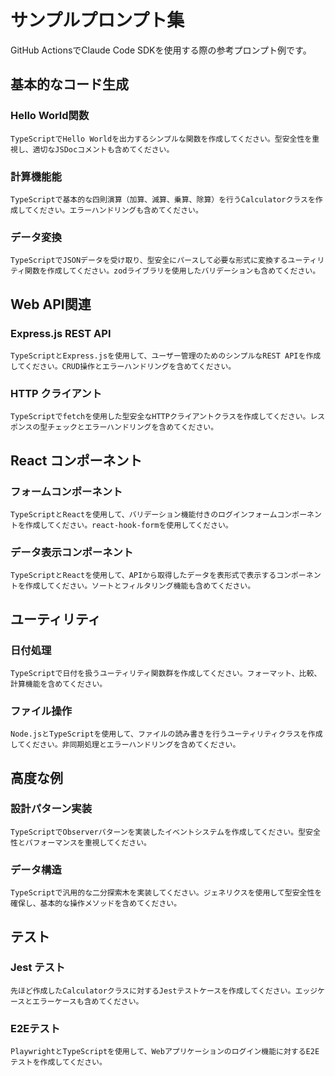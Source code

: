 # サンプルプロンプト集

GitHub ActionsでClaude Code SDKを使用する際の参考プロンプト例です。

## 基本的なコード生成

### Hello World関数
```
TypeScriptでHello Worldを出力するシンプルな関数を作成してください。型安全性を重視し、適切なJSDocコメントも含めてください。
```

### 計算機能能
```
TypeScriptで基本的な四則演算（加算、減算、乗算、除算）を行うCalculatorクラスを作成してください。エラーハンドリングも含めてください。
```

### データ変換
```
TypeScriptでJSONデータを受け取り、型安全にパースして必要な形式に変換するユーティリティ関数を作成してください。zodライブラリを使用したバリデーションも含めてください。
```

## Web API関連

### Express.js REST API
```
TypeScriptとExpress.jsを使用して、ユーザー管理のためのシンプルなREST APIを作成してください。CRUD操作とエラーハンドリングを含めてください。
```

### HTTP クライアント
```
TypeScriptでfetchを使用した型安全なHTTPクライアントクラスを作成してください。レスポンスの型チェックとエラーハンドリングを含めてください。
```

## React コンポーネント

### フォームコンポーネント
```
TypeScriptとReactを使用して、バリデーション機能付きのログインフォームコンポーネントを作成してください。react-hook-formを使用してください。
```

### データ表示コンポーネント
```
TypeScriptとReactを使用して、APIから取得したデータを表形式で表示するコンポーネントを作成してください。ソートとフィルタリング機能も含めてください。
```

## ユーティリティ

### 日付処理
```
TypeScriptで日付を扱うユーティリティ関数群を作成してください。フォーマット、比較、計算機能を含めてください。
```

### ファイル操作
```
Node.jsとTypeScriptを使用して、ファイルの読み書きを行うユーティリティクラスを作成してください。非同期処理とエラーハンドリングを含めてください。
```

## 高度な例

### 設計パターン実装
```
TypeScriptでObserverパターンを実装したイベントシステムを作成してください。型安全性とパフォーマンスを重視してください。
```

### データ構造
```
TypeScriptで汎用的な二分探索木を実装してください。ジェネリクスを使用して型安全性を確保し、基本的な操作メソッドを含めてください。
```

## テスト

### Jest テスト
```
先ほど作成したCalculatorクラスに対するJestテストケースを作成してください。エッジケースとエラーケースも含めてください。
```

### E2Eテスト
```
PlaywrightとTypeScriptを使用して、Webアプリケーションのログイン機能に対するE2Eテストを作成してください。
```